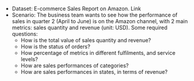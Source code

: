 * Dataset: E-commerce Sales Report on Amazon. Link
* Scenario: The business team wants to see how the performance of sales in quarter 2 (April to June) is on the Amazon channel, with 2 main metrics: sales quantity and revenue (unit: USD). Some required questions:
  * How is the total value of sales quantity and revenue?
  * How is the status of orders?
  * How percentage of metrics in different fulfilments, and service levels?
  * How are sales performances of categories?
  * How are sales performances in states, in terms of revenue?
